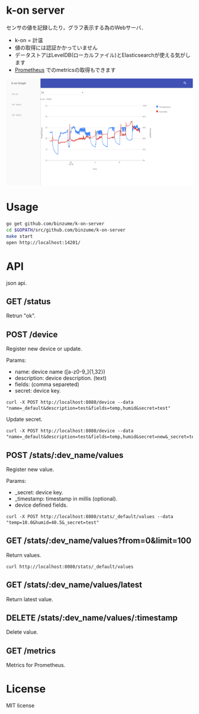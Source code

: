 # k-on server

センサの値を記録したり，グラフ表示する為のWebサーバ．

- k-on = 計温
- 値の取得には認証かかっていません
- データストアはLevelDB(ローカルファイル)とElasticsearchが使える気がします
- [Prometheus](https://prometheus.io/) でのmetricsの取得もできます

![chart sample](doc/images/chart01.png)


# Usage

```bash
go get github.com/binzume/k-on-server
cd $GOPATH/src/github.com/binzume/k-on-server
make start
open http://localhost:14201/
```

# API

json api.

## GET /status

Retrun "ok".


## POST /device

Register new device or update.


Params:

- name: device name ([a-z0-9_]{1,32})
- description: device description. (text)
- fields: (comma separeted)
- secret: device key.


```
curl -X POST http://localhost:8080/device --data "name=_default&description=test&fields=temp,humid&secret=test"
```


Update secret.

```
curl -X POST http://localhost:8080/device --data "name=_default&description=test&fields=temp,humid&secret=new&_secret=test"
```

## POST /stats/:dev_name/values

Register new value.

Params:

- _secret: device key.
- _timestamp: timestamp in millis (optional).
- device defined fields.

```
curl -X POST http://localhost:8080/stats/_default/values --data "temp=10.0&humid=40.5&_secret=test"
```



## GET /stats/:dev_name/values?from=0&limit=100

Return values.

```
curl http://localhost:8080/stats/_default/values
```


## GET /stats/:dev_name/values/latest

Return latest value.

## DELETE /stats/:dev_name/values/:timestamp

Delete value.

## GET /metrics

Metrics for Prometheus.

# License

MIT license
